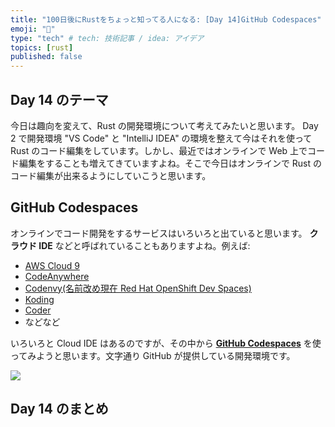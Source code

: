 ```yaml
---
title: "100日後にRustをちょっと知ってる人になる: [Day 14]GitHub Codespaces"
emoji: "🦀"
type: "tech" # tech: 技術記事 / idea: アイデア
topics: [rust]
published: false
---
```

## Day 14 のテーマ

今日は趣向を変えて、Rust の開発環境について考えてみたいと思います。
Day 2 で開発環境 "VS Code" と "IntelliJ IDEA" の環境を整えて今はそれを使って Rust のコード編集をしています。しかし、最近ではオンラインで Web 上でコード編集をすることも増えてきていますよね。そこで今日はオンラインで Rust のコード編集が出来るようにしていこうと思います。

## GitHub Codespaces

オンラインでコード開発をするサービスはいろいろと出ていると思います。
**クラウド IDE** などと呼ばれていることもありますよね。例えば:

- [AWS Cloud 9](https://aws.amazon.com/jp/cloud9/)
- [CodeAnywhere](https://codeanywhere.com/)
- [Codenvy(名前改め現在 Red Hat OpenShift Dev Spaces)](https://developers.redhat.com/products/openshift-dev-spaces/overview)
- [Koding](https://www.koding.com/)
- [Coder](https://coder.com/)
- などなど

いろいろと Cloud IDE はあるのですが、その中から **[GitHub Codespaces](https://github.com/features/codespaces)** を使ってみようと思います。文字通り GitHub が提供している開発環境です。

![](https://storage.googleapis.com/zenn-user-upload/e2c520146e96-20220905.png)

## Day 14 のまとめ
